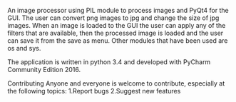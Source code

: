 An image processor using PIL module to process images and PyQt4 for the GUI. The user can convert png images to jpg and 
change the size of jpg images. When an image is loaded to the GUI the user can apply any of the filters that are available, then 
the processed image is loaded and the user can save it from the save as menu. Other modules that have been used are os and sys.

The application is written in python 3.4 and developed with PyCharm Community Edition 2016. 

Contributing
Anyone and everyone is welcome to contribute, especially at the following topics:
1.Report bugs
2.Suggest new features
